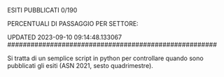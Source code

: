 ESITI PUBBLICATI 0/190 

PERCENTUALI DI PASSAGGIO PER SETTORE:

UPDATED 2023-09-10 09:14:48.133067
###################################################### 

Si tratta di un semplice script in python per controllare quando sono pubblicati gli esiti (ASN 2021, sesto quadrimestre).

